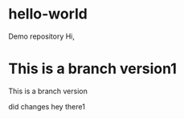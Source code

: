 # hello-world
Demo repository
Hi,

This is a branch version1
=======
This is a branch version

did changes hey there1

